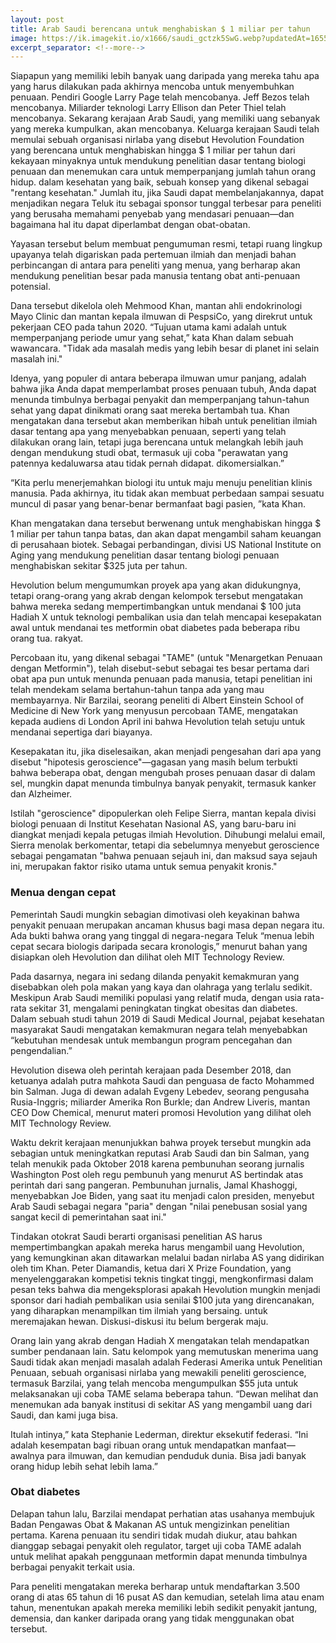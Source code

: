 ```yaml
---
layout: post
title: Arab Saudi berencana untuk menghabiskan $ 1 miliar per tahun
image: https://ik.imagekit.io/x1666/saudi_gctzk5SwG.webp?updatedAt=1655395401011&tr=w-640,h-360,fo-custom,cm-extract
excerpt_separator: <!--more-->
---
```


Siapapun yang memiliki lebih banyak uang daripada yang mereka tahu apa yang harus dilakukan pada akhirnya mencoba untuk menyembuhkan penuaan. Pendiri Google Larry Page telah mencobanya. Jeff Bezos telah mencobanya. Miliarder teknologi Larry Ellison dan Peter Thiel telah mencobanya. Sekarang kerajaan Arab Saudi, yang memiliki uang sebanyak yang mereka kumpulkan, akan mencobanya. Keluarga kerajaan Saudi telah memulai sebuah organisasi nirlaba yang disebut Hevolution Foundation yang berencana untuk menghabiskan hingga $ 1 miliar per tahun dari kekayaan minyaknya untuk mendukung penelitian dasar tentang biologi penuaan dan menemukan cara untuk memperpanjang jumlah tahun orang hidup. dalam kesehatan yang baik, sebuah konsep yang dikenal sebagai "rentang kesehatan." Jumlah itu, jika Saudi dapat membelanjakannya, dapat menjadikan negara Teluk itu sebagai sponsor tunggal terbesar para peneliti yang berusaha memahami penyebab yang mendasari penuaan—dan bagaimana hal itu dapat diperlambat dengan obat-obatan.

Yayasan tersebut belum membuat pengumuman resmi, tetapi ruang lingkup upayanya telah digariskan pada pertemuan ilmiah dan menjadi bahan perbincangan di antara para peneliti yang menua, yang berharap akan mendukung penelitian besar pada manusia tentang obat anti-penuaan potensial. 

Dana tersebut dikelola oleh Mehmood Khan, mantan ahli endokrinologi Mayo Clinic dan mantan kepala ilmuwan di PespsiCo, yang direkrut untuk pekerjaan CEO pada tahun 2020. “Tujuan utama kami adalah untuk memperpanjang periode umur yang sehat,” kata Khan dalam sebuah wawancara. "Tidak ada masalah medis yang lebih besar di planet ini selain masalah ini."

Idenya, yang populer di antara beberapa ilmuwan umur panjang, adalah bahwa jika Anda dapat memperlambat proses penuaan tubuh, Anda dapat menunda timbulnya berbagai penyakit dan memperpanjang tahun-tahun sehat yang dapat dinikmati orang saat mereka bertambah tua. Khan mengatakan dana tersebut akan memberikan hibah untuk penelitian ilmiah dasar tentang apa yang menyebabkan penuaan, seperti yang telah dilakukan orang lain, tetapi juga berencana untuk melangkah lebih jauh dengan mendukung studi obat, termasuk uji coba "perawatan yang patennya kedaluwarsa atau tidak pernah didapat. dikomersialkan.” 

“Kita perlu menerjemahkan biologi itu untuk maju menuju penelitian klinis manusia. Pada akhirnya, itu tidak akan membuat perbedaan sampai sesuatu muncul di pasar yang benar-benar bermanfaat bagi pasien, ”kata Khan. 

Khan mengatakan dana tersebut berwenang untuk menghabiskan hingga $ 1 miliar per tahun tanpa batas, dan akan dapat mengambil saham keuangan di perusahaan biotek. Sebagai perbandingan, divisi US National Institute on Aging yang mendukung penelitian dasar tentang biologi penuaan menghabiskan sekitar $325 juta per tahun. 

Hevolution belum mengumumkan proyek apa yang akan didukungnya, tetapi orang-orang yang akrab dengan kelompok tersebut mengatakan bahwa mereka sedang mempertimbangkan untuk mendanai $ 100 juta Hadiah X untuk teknologi pembalikan usia dan telah mencapai kesepakatan awal untuk mendanai tes metformin obat diabetes pada beberapa ribu orang tua. rakyat. 

Percobaan itu, yang dikenal sebagai "TAME" (untuk "Menargetkan Penuaan dengan Metformin"), telah disebut-sebut sebagai tes besar pertama dari obat apa pun untuk menunda penuaan pada manusia, tetapi penelitian ini telah mendekam selama bertahun-tahun tanpa ada yang mau membayarnya. Nir Barzilai, seorang peneliti di Albert Einstein School of Medicine di New York yang menyusun percobaan TAME, mengatakan kepada audiens di London April ini bahwa Hevolution telah setuju untuk mendanai sepertiga dari biayanya. 

Kesepakatan itu, jika diselesaikan, akan menjadi pengesahan dari apa yang disebut "hipotesis geroscience"—gagasan yang masih belum terbukti bahwa beberapa obat, dengan mengubah proses penuaan dasar di dalam sel, mungkin dapat menunda timbulnya banyak penyakit, termasuk kanker dan Alzheimer.

Istilah "geroscience" dipopulerkan oleh Felipe Sierra, mantan kepala divisi biologi penuaan di Institut Kesehatan Nasional AS, yang baru-baru ini diangkat menjadi kepala petugas ilmiah Hevolution. Dihubungi melalui email, Sierra menolak berkomentar, tetapi dia sebelumnya menyebut geroscience sebagai pengamatan "bahwa penuaan sejauh ini, dan maksud saya sejauh ini, merupakan faktor risiko utama untuk semua penyakit kronis."

### Menua dengan cepat

Pemerintah Saudi mungkin sebagian dimotivasi oleh keyakinan bahwa penyakit penuaan merupakan ancaman khusus bagi masa depan negara itu. Ada bukti bahwa orang yang tinggal di negara-negara Teluk “menua lebih cepat secara biologis daripada secara kronologis,” menurut bahan yang disiapkan oleh Hevolution dan dilihat oleh MIT Technology Review. 

Pada dasarnya, negara ini sedang dilanda penyakit kemakmuran yang disebabkan oleh pola makan yang kaya dan olahraga yang terlalu sedikit. Meskipun Arab Saudi memiliki populasi yang relatif muda, dengan usia rata-rata sekitar 31, mengalami peningkatan tingkat obesitas dan diabetes. Dalam sebuah studi tahun 2019 di Saudi Medical Journal, pejabat kesehatan masyarakat Saudi mengatakan kemakmuran negara telah menyebabkan “kebutuhan mendesak untuk membangun program pencegahan dan pengendalian.”

Hevolution disewa oleh perintah kerajaan pada Desember 2018, dan ketuanya adalah putra mahkota Saudi dan penguasa de facto Mohammed bin Salman. Juga di dewan adalah Evgeny Lebedev, seorang pengusaha Rusia-Inggris; miliarder Amerika Ron Burkle; dan Andrew Liveris, mantan CEO Dow Chemical, menurut materi promosi Hevolution yang dilihat oleh MIT Technology Review. 

Waktu dekrit kerajaan menunjukkan bahwa proyek tersebut mungkin ada sebagian untuk meningkatkan reputasi Arab Saudi dan bin Salman, yang telah menukik pada Oktober 2018 karena pembunuhan seorang jurnalis Washington Post oleh regu pembunuh yang menurut AS bertindak atas perintah dari sang pangeran. Pembunuhan jurnalis, Jamal Khashoggi, menyebabkan Joe Biden, yang saat itu menjadi calon presiden, menyebut Arab Saudi sebagai negara "paria" dengan "nilai penebusan sosial yang sangat kecil di pemerintahan saat ini." 

Tindakan otokrat Saudi berarti organisasi penelitian AS harus mempertimbangkan apakah mereka harus mengambil uang Hevolution, yang kemungkinan akan ditawarkan melalui badan nirlaba AS yang didirikan oleh tim Khan. Peter Diamandis, ketua dari X Prize Foundation, yang menyelenggarakan kompetisi teknis tingkat tinggi, mengkonfirmasi dalam pesan teks bahwa dia mengeksplorasi apakah Hevolution mungkin menjadi sponsor dari hadiah pembalikan usia senilai $100 juta yang direncanakan, yang diharapkan menampilkan tim ilmiah yang bersaing. untuk meremajakan hewan. Diskusi-diskusi itu belum bergerak maju. 

Orang lain yang akrab dengan Hadiah X mengatakan telah mendapatkan sumber pendanaan lain. Satu kelompok yang memutuskan menerima uang Saudi tidak akan menjadi masalah adalah Federasi Amerika untuk Penelitian Penuaan, sebuah organisasi nirlaba yang mewakili peneliti geroscience, termasuk Barzilai, yang telah mencoba mengumpulkan $55 juta untuk melaksanakan uji coba TAME selama beberapa tahun. “Dewan melihat dan menemukan ada banyak institusi di sekitar AS yang mengambil uang dari Saudi, dan kami juga bisa. 

Itulah intinya,” kata Stephanie Lederman, direktur eksekutif federasi. “Ini adalah kesempatan bagi ribuan orang untuk mendapatkan manfaat—awalnya para ilmuwan, dan kemudian penduduk dunia. Bisa jadi banyak orang hidup lebih sehat lebih lama.”

### Obat diabetes 

Delapan tahun lalu, Barzilai mendapat perhatian atas usahanya membujuk Badan Pengawas Obat & Makanan AS untuk mengizinkan penelitian pertama. Karena penuaan itu sendiri tidak mudah diukur, atau bahkan dianggap sebagai penyakit oleh regulator, target uji coba TAME adalah untuk melihat apakah penggunaan metformin dapat menunda timbulnya berbagai penyakit terkait usia.

Para peneliti mengatakan mereka berharap untuk mendaftarkan 3.500 orang di atas 65 tahun di 16 pusat AS dan kemudian, setelah lima atau enam tahun, menentukan apakah mereka memiliki lebih sedikit penyakit jantung, demensia, dan kanker daripada orang yang tidak menggunakan obat tersebut.
